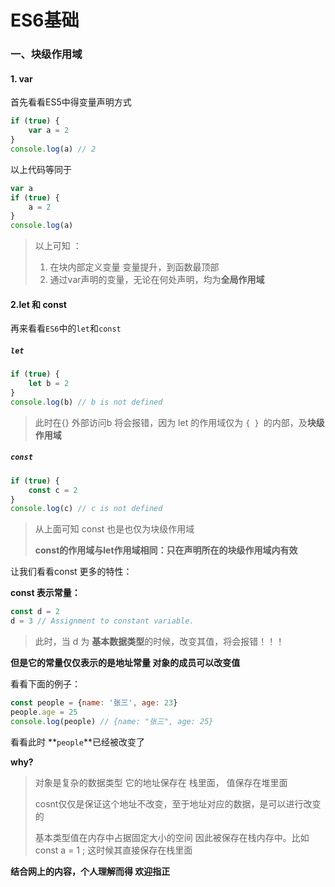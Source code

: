 # ES6基础

### 一、块级作用域

#### 1. var

首先看看ES5中得变量声明方式

```javascript
if (true) {
	var a = 2
}
console.log(a) // 2
```

以上代码等同于

```javascript
var a
if (true) {
	a = 2
}
console.log(a)
```

>  以上可知 ：
>
> 1. 在块内部定义变量 变量提升，到函数最顶部
> 2. 通过var声明的变量，无论在何处声明，均为**全局作用域**



#### 2.let 和 const

再来看看`ES6`中的`let`和`const`

##### `let`

```javascript
if (true) {
	let b = 2
}
console.log(b) // b is not defined
```

>  此时在{} 外部访问b 将会报错，因为 let 的作用域仅为 `{ } `的内部，及**块级作用域**

##### `const`

```javascript
if (true) {
	const c = 2
}
console.log(c) // c is not defined
```

> 从上面可知 const 也是也仅为块级作用域
>
> **const的作用域与let作用域相同：只在声明所在的块级作用域内有效**

让我们看看const 更多的特性：

**const 表示常量：**

```javascript
const d = 2
d = 3 // Assignment to constant variable.
```

> 此时，当 d 为 **基本数据类型**的时候，改变其值，将会报错！！！

**但是它的常量仅仅表示的是地址常量 对象的成员可以改变值**

看看下面的例子：

```javascript
const people = {name: '张三', age: 23}
people.age = 25
console.log(people) // {name: "张三", age: 25}
```

看看此时 **`people`**已经被改变了

**why?**

> 对象是复杂的数据类型 它的地址保存在 栈里面， 值保存在堆里面
>
> cosnt仅仅是保证这个地址不改变，至于地址对应的数据，是可以进行改变的
>
> 基本类型值在内存中占据固定大小的空间 因此被保存在栈内存中。比如 const a = 1 ; 这时候其直接保存在栈里面

  **结合网上的内容，个人理解而得 欢迎指正**

